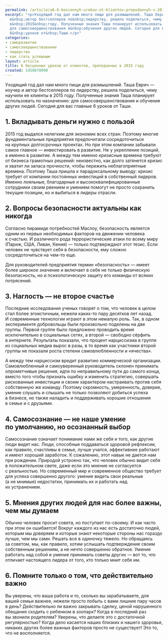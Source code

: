 ```yaml
---
permalink: /article/u6-6-bescennyh-urokov-ot-klientov-prepodannyh-v-2015-godu
excerpt: "<p>Уходящий год дал нам много пищи для размышлений. Таша Еврич&nbsp;— коучер
  и&nbsp;автор бестселлеров по&nbsp;лидерству, решила поделиться, чему научили ее&nbsp;клиенты
  в&nbsp;2015&nbsp;году. Полученные знания Таша планирует использовать по&nbsp;назначению:
  для самосовершенствования и&nbsp;обучения других людей. Сегодня для вас главные
  6&nbsp;уроков от&nbsp;Таши.</p>"
categories:
- саморазвитие
- самосовершенствование
- лидерство
- как стать успешным
layout: article
title: 6 бесценных уроков от клиентов, преподанных в 2015 году
created: 1450878090
---
```

<p>Уходящий год дал нам много пищи для размышлений. Таша Еврич&nbsp;— коучер и&nbsp;автор бестселлеров по&nbsp;лидерству, решила поделиться, чему научили ее&nbsp;клиенты в&nbsp;2015&nbsp;году. Полученные знания Таша планирует использовать по&nbsp;назначению: для самосовершенствования и&nbsp;обучения других людей. Сегодня для вас главные 6&nbsp;уроков от&nbsp;Таши.</p>
<h2>1. Вкладывать деньги нужно с&nbsp;пользой</h2>
<p>2015 год выдался нелегким для экономик всех стран. Поэтому многие фундаментальные предприятия предпочитали сосредоточиться на&nbsp;крупных долгосрочных проектах. Но&nbsp;при этом компании забывали самое главное&nbsp;— инвестировать в&nbsp;развитие. Не&nbsp;у&nbsp;укрепление позиций, а&nbsp;именно в&nbsp;развитие. А&nbsp;между тем именно кризисные времена требуют от&nbsp;бизнеса грамотных решений: неизвестно, как долго затянется кризис и&nbsp;хватит&nbsp;ли запаса прочности, чтобы пережить неблагоприятные времена. Поэтому Таша пришла к&nbsp;парадоксальному выводу: кризис требует от&nbsp;компании постоянных инвестиций в&nbsp;собственный лидеров. Именно лояльные, благодарные и&nbsp;высококвалифицированные сотрудники своим рвением и&nbsp;умением помогут не&nbsp;просто сохранить текущие позиции, но&nbsp;и&nbsp;выбиться в&nbsp;лидеры отрасли.</p>
<h2>2. Вопросы безопасности актуальны как никогда</h2>
<p>Согласно пирамиде потребностей Маслоу, безопасность является одним из&nbsp;первых необходимых факторов на&nbsp;движении человека к&nbsp;счастью. И&nbsp;различного рода террористические атаки по&nbsp;всему миру (Париж, США, Ливан, Кения)&nbsp;— только подтверждают этот тезис. Если человек не&nbsp;чувствует себя в&nbsp;безопасности, ему сложно сосредоточиться на&nbsp;чем-то еще. </p>
<p>Для руководителей предприятия термин «безопасность»&nbsp;— имеет более широкое значение и&nbsp;включает в&nbsp;себя не&nbsp;только физическую безопасность, но&nbsp;и&nbsp;психологическую защиту его команды от&nbsp;всяких потрясений. </p>
<h2>3. Наглость&nbsp;— не&nbsp;второе счастье</h2>
<p>Последние исследования ученых говорят о&nbsp;том, что человек в&nbsp;целом стал более эгоистичным, нежели каких-то пару десятков лет назад. И&nbsp;современные технологии играют в&nbsp;этом немалую роль. Так, в&nbsp;одном эксперименте добровольцы были произвольно поделены на&nbsp;две группы. Первой группе было предложено проводить время исключительно в&nbsp;социальных сетях, а&nbsp;второй&nbsp;— свободно сёрфить в&nbsp;интернете. Результаты показали, что процент нарциссизма в&nbsp;группе из&nbsp;социальных медиа вырос в&nbsp;разы, в&nbsp;то&nbsp;время как участники второй группы не&nbsp;показали роста степени самовлюбленности и&nbsp;«ячества».</p>
<p>А&nbsp;между тем нарциссизм вредит развитию коммерческой организации. Самовлюбленный и&nbsp;самоуверенный руководитель склонен принимать опрометчивые решения, идти по&nbsp;неправильному пути до&nbsp;самого конца, вместо того чтобы признать ошибку и&nbsp;изменить стратегию, совершать рискованные инвестиции и&nbsp;своим характером настраивать против себя собственную&nbsp;же команду. Поэтому скромность, умеренность, доверие, умение слушать и&nbsp;слышать не&nbsp;только позволяют добиться успеха в&nbsp;бизнесе, но&nbsp;также наладить и&nbsp;поддерживать хорошие отношения в&nbsp;семье и&nbsp;с&nbsp;друзьями.</p>
<h2>4. Самосознание&nbsp;— не&nbsp;наше умение по&nbsp;умолчанию, но&nbsp;осознанный выбор</h2>
<p>Самосознание означает понимание нами&nbsp;же себя и&nbsp;того, как другие люди видят нас. Люди, способные поддаваться здоровой рефлексии, как правило, счастливы в&nbsp;семье, лучше учатся, эффективнее работают и&nbsp;имеют хороший заработок. К&nbsp;сожалению, этот навык не&nbsp;дается нам при рождении. Природой устроено так, что человек обычно видит себя в&nbsp;положительном свете, даже если это мнение не&nbsp;согласуется с&nbsp;реальностью. Но&nbsp;современный мир и&nbsp;современное общество требует для успеха совершенно другого: умение видеть свои реальные (а&nbsp;не&nbsp;мнимые) недостатки, принимать их&nbsp;и&nbsp;работать над их&nbsp;устранением.</p>
<h2>5. Мнения других людей для нас более важны, чем мы&nbsp;думаем</h2>
<p>Обычно человек просит совета, но&nbsp;поступает по-своему. И&nbsp;как часто при этом он&nbsp;ошибается! Вокруг каждого из&nbsp;нас есть достаточно людей, которым мы&nbsp;доверяем и&nbsp;которые знают некоторые стороны нас гораздо лучше, чем мы&nbsp;сами. Решать все в&nbsp;одиночку тяжело. Но&nbsp;обращаясь за&nbsp;советом, мы, как правило, хотим услышать подтверждение своим собственным решениям, а&nbsp;не&nbsp;нечто совершенно обратное. Умение работать над собой и&nbsp;умение принимать советы других&nbsp;— вот&nbsp;то, что отличает настоящего лидера от&nbsp;того, кто только мнит себя&nbsp;им.</p>
<h2>6. Помните только о&nbsp;том, что действительно важно</h2>
<p>Вы&nbsp;уверены, что ваша работа и&nbsp;то, сколько вы&nbsp;зарабатываете, для вашей семьи важнее, нежели просто побыть с&nbsp;вами лишние пару часов в&nbsp;день? Действительно&nbsp;ли важно закрывать сделку, ценой нарушенного обещания сходить с&nbsp;ребенком в&nbsp;зоопарк? Когда в&nbsp;последний раз вы&nbsp;звонили родителям? Уверены, что делаете это с&nbsp;достаточной регулярностью? Когда дело касается наших близких и&nbsp;нашего здоровья, никаких других более важных факторов просто не&nbsp;существует! Это&nbsp;то, что не&nbsp;восполняется.</p>
